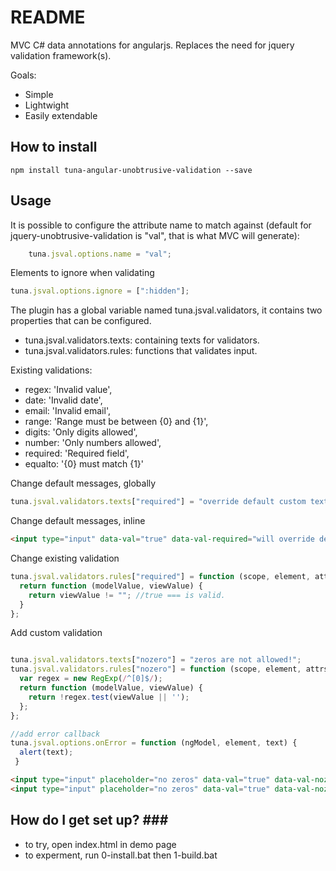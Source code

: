 # README #

MVC C# data annotations for angularjs. Replaces the need for jquery validation framework(s). 

Goals:
- Simple
- Lightwight
- Easily extendable

How to install
--------------
```shell
npm install tuna-angular-unobtrusive-validation --save
```

Usage
--------------
It is possible to configure the attribute name to match against (default for jquery-unobtrusive-validation is "val", that is what MVC will generate): 
```javascript
	tuna.jsval.options.name = "val";
```
Elements to ignore when validating
```javascript
tuna.jsval.options.ignore = [":hidden"];
```

The plugin has a global variable named tuna.jsval.validators, it contains two properties that can be configured. 
- tuna.jsval.validators.texts: containing texts for validators.
- tuna.jsval.validators.rules: functions that validates input.

Existing validations:
- regex: 'Invalid value',
- date: 'Invalid date',
- email: 'Invalid email',
- range: 'Range must be between {0} and {1}',
- digits: 'Only digits allowed',
- number: 'Only numbers allowed',
- required: 'Required field',
- equalto: '{0} must match {1}'

Change default messages, globally
```javascript
tuna.jsval.validators.texts["required"] = "override default custom text";
```
Change default messages, inline
```html
<input type="input" data-val="true" data-val-required="will override default text" />
```
Change existing validation 
```javascript
tuna.jsval.validators.rules["required"] = function (scope, element, attrs) { 
  return function (modelValue, viewValue) { 
    return viewValue != ""; //true === is valid.
  }
};
```
Add custom validation
```javascript

tuna.jsval.validators.texts["nozero"] = "zeros are not allowed!";
tuna.jsval.validators.rules["nozero"] = function (scope, element, attrs) {
  var regex = new RegExp(/^[0]$/);
  return function (modelValue, viewValue) {
    return !regex.test(viewValue || '');
  };
};

//add error callback
tuna.jsval.options.onError = function (ngModel, element, text) {
  alert(text);
 }

```
```html
<input type="input" placeholder="no zeros" data-val="true" data-val-nozero />
<input type="input" placeholder="no zeros" data-val="true" data-val-nozero="override nozero text" />

```

How do I get set up? ###
--------------
* to try, open index.html in demo page
* to experment, run 0-install.bat then 1-build.bat
